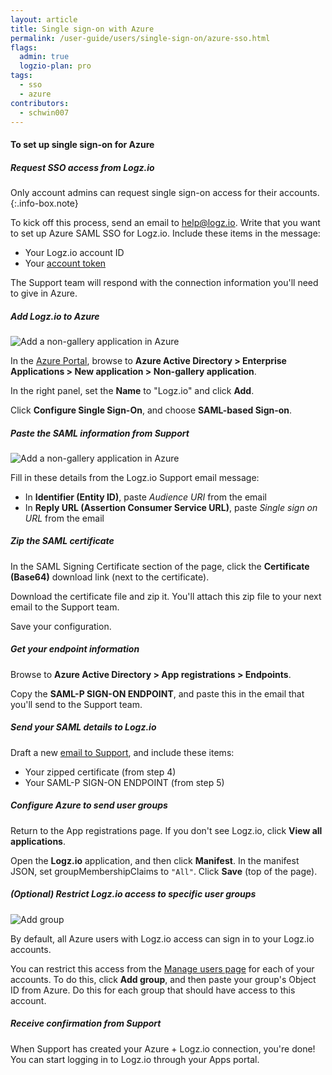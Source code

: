 ```yaml
---
layout: article
title: Single sign-on with Azure
permalink: /user-guide/users/single-sign-on/azure-sso.html
flags:
  admin: true
  logzio-plan: pro
tags:
  - sso
  - azure
contributors:
  - schwin007
---
```


#### To set up single sign-on for Azure

<div class="tasklist">

##### Request SSO access from Logz.io

Only account admins can request single sign-on access for their accounts.
{:.info-box.note}

To kick off this process, send an email to [help@logz.io](mailto:help@logz.io).
Write that you want to set up Azure SAML SSO for Logz.io.
Include these items in the message:

* Your Logz.io account ID
* Your [account token](https://app.logz.io/#/dashboard/settings/manage-accounts)

The Support team will respond with the connection information you'll need to give in Azure.

##### Add Logz.io to Azure

![Add a non-gallery application in Azure](https://dytvr9ot2sszz.cloudfront.net/logz-docs/sso-providers/azure/add-your-own-application.png)

In the [Azure Portal](https://portal.azure.com/), browse to **Azure Active Directory  > Enterprise Applications > New application > Non-gallery application**.

In the right panel, set the **Name** to "Logz.io" and click **Add**.

Click **Configure Single Sign-On**, and choose **SAML-based Sign-on**.

##### Paste the SAML information from Support

![Add a non-gallery application in Azure](https://dytvr9ot2sszz.cloudfront.net/logz-docs/sso-providers/azure/configure-single-sign-on.png)

Fill in these details from the Logz.io Support email message:

* In **Identifier (Entity ID)**, paste _Audience URI_ from the email
* In **Reply URL (Assertion Consumer Service URL)**, paste _Single sign on URL_ from the email

##### Zip the SAML certificate

In the SAML Signing Certificate section of the page, click the **Certificate (Base64)** download link (next to the certificate).

Download the certificate file and zip it.
You'll attach this zip file to your next email to the Support team.

Save your configuration.

##### Get your endpoint information

Browse to **Azure Active Directory > App registrations > Endpoints**.

Copy the **SAML-P SIGN-ON ENDPOINT**, and paste this in the email that you'll send to the Support team.

##### Send your SAML details to Logz.io

Draft a new [email to Support](mailto:help@logz.io), and include these items:

* Your zipped certificate (from step 4)
* Your SAML-P SIGN-ON ENDPOINT (from step 5)

##### Configure Azure to send user groups

Return to the App registrations page.
If you don't see Logz.io, click **View all applications**.

Open the **Logz.io** application, and then click **Manifest**.
In the manifest JSON, set groupMembershipClaims to `"All"`.
Click **Save** (top of the page).

##### _(Optional)_ Restrict Logz.io access to specific user groups

![Add group](https://dytvr9ot2sszz.cloudfront.net/logz-docs/access-and-authentication/sso--manage-groups.png)

By default, all Azure users with Logz.io access can sign in to your Logz.io accounts.

You can restrict this access from the [Manage users page](https://app.logz.io/#/dashboard/settings/manage-users) for each of your accounts.
To do this, click **Add group**, and then paste your group's Object ID from Azure.
Do this for each group that should have access to this account.

##### Receive confirmation from Support

When Support has created your Azure + Logz.io connection, you're done!
You can start logging in to Logz.io through your Apps portal.

</div>
